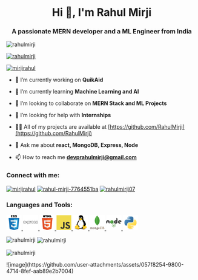 <h1 align="center">Hi 👋, I'm Rahul Mirji</h1>
<h3 align="center">A passionate MERN developer and a ML Engineer from India</h3>

<p align="left"> <img src="https://komarev.com/ghpvc/?username=rahulmirji&label=Profile%20views&color=0e75b6&style=flat" alt="rahulmirji" /> </p>

<p align="left"> <a href="https://github.com/ryo-ma/github-profile-trophy"><img src="https://github-profile-trophy.vercel.app/?username=rahulmirji" alt="rahulmirji" /></a> </p>

<p align="left"> <a href="https://twitter.com/mirjirahul" target="blank"><img src="https://img.shields.io/twitter/follow/mirjirahul?logo=twitter&style=for-the-badge" alt="mirjirahul" /></a> </p>

- 🔭 I’m currently working on **QuikAid**

- 🌱 I’m currently learning **Machine Learning and AI**

- 👯 I’m looking to collaborate on **MERN Stack and ML Projects**

- 🤝 I’m looking for help with **Internships**

- 👨‍💻 All of my projects are available at [https://github.com/RahulMirji](https://github.com/RahulMirji)

- 💬 Ask me about **react, MongoDB, Express, Node**

- 📫 How to reach me **devprahulmirji@gmail.com**

<h3 align="left">Connect with me:</h3>
<p align="left">
<a href="https://twitter.com/mirjirahul" target="blank"><img align="center" src="https://raw.githubusercontent.com/rahuldkjain/github-profile-readme-generator/master/src/images/icons/Social/twitter.svg" alt="mirjirahul" height="30" width="40" /></a>
<a href="https://linkedin.com/in/rahul-mirji-7764551ba" target="blank"><img align="center" src="https://raw.githubusercontent.com/rahuldkjain/github-profile-readme-generator/master/src/images/icons/Social/linked-in-alt.svg" alt="rahul-mirji-7764551ba" height="30" width="40" /></a>
<a href="https://www.leetcode.com/rahulmirji07" target="blank"><img align="center" src="https://raw.githubusercontent.com/rahuldkjain/github-profile-readme-generator/master/src/images/icons/Social/leet-code.svg" alt="rahulmirji07" height="30" width="40" /></a>
</p>

<h3 align="left">Languages and Tools:</h3>
<p align="left"> <a href="https://www.w3schools.com/css/" target="_blank" rel="noreferrer"> <img src="https://raw.githubusercontent.com/devicons/devicon/master/icons/css3/css3-original-wordmark.svg" alt="css3" width="40" height="40"/> </a> <a href="https://expressjs.com" target="_blank" rel="noreferrer"> <img src="https://raw.githubusercontent.com/devicons/devicon/master/icons/express/express-original-wordmark.svg" alt="express" width="40" height="40"/> </a> <a href="https://www.w3.org/html/" target="_blank" rel="noreferrer"> <img src="https://raw.githubusercontent.com/devicons/devicon/master/icons/html5/html5-original-wordmark.svg" alt="html5" width="40" height="40"/> </a> <a href="https://developer.mozilla.org/en-US/docs/Web/JavaScript" target="_blank" rel="noreferrer"> <img src="https://raw.githubusercontent.com/devicons/devicon/master/icons/javascript/javascript-original.svg" alt="javascript" width="40" height="40"/> </a> <a href="https://www.linux.org/" target="_blank" rel="noreferrer"> <img src="https://raw.githubusercontent.com/devicons/devicon/master/icons/linux/linux-original.svg" alt="linux" width="40" height="40"/> </a> <a href="https://www.mongodb.com/" target="_blank" rel="noreferrer"> <img src="https://raw.githubusercontent.com/devicons/devicon/master/icons/mongodb/mongodb-original-wordmark.svg" alt="mongodb" width="40" height="40"/> </a> <a href="https://nodejs.org" target="_blank" rel="noreferrer"> <img src="https://raw.githubusercontent.com/devicons/devicon/master/icons/nodejs/nodejs-original-wordmark.svg" alt="nodejs" width="40" height="40"/> </a> <a href="https://www.python.org" target="_blank" rel="noreferrer"> <img src="https://raw.githubusercontent.com/devicons/devicon/master/icons/python/python-original.svg" alt="python" width="40" height="40"/> </a> </p>

<p><img align="left" src="https://github-readme-stats.vercel.app/api/top-langs?username=rahulmirji&show_icons=true&locale=en&layout=compact" alt="rahulmirji" /></p>

<p>&nbsp;<img align="center" src="https://github-readme-stats.vercel.app/api?username=rahulmirji&show_icons=true&locale=en" alt="rahulmirji" /></p>

<p><img align="center" src="https://github-readme-streak-stats.herokuapp.com/?user=rahulmirji&" alt="rahulmirji" /></p>
![image](https://github.com/user-attachments/assets/057f8254-9800-4714-8fef-aab89e2b7004)

